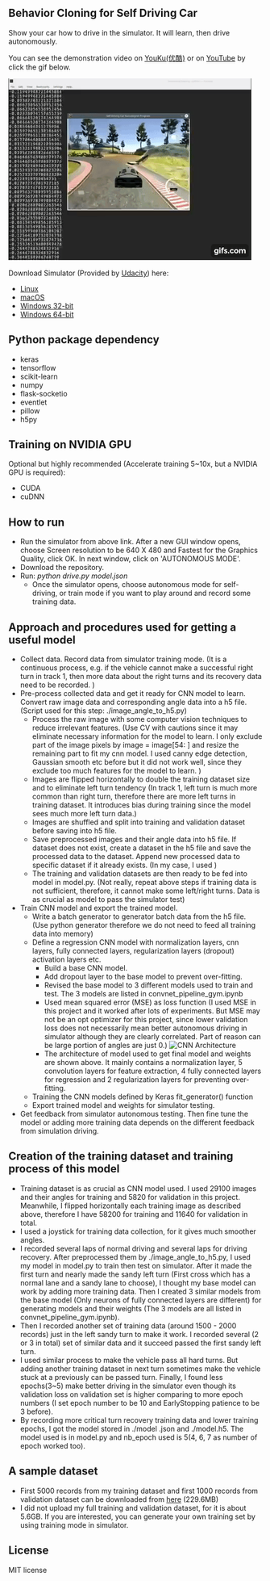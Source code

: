 ## Behavior Cloning for Self Driving Car
Show your car how to drive in the simulator. It will learn, then drive autonomously.

You can see the demonstration video on [YouKu(优酷)](http://t.cn/RxGQ04m) or on [YouTube](https://youtu.be/MV6ncz5suBQ) by click the gif below.

[![Demo CountPages alpha](./img/drive.gif)](https://youtu.be/MV6ncz5suBQ)

Download Simulator (Provided by [Udacity](https://www.udacity.com/)) here: 
* [Linux](https://d17h27t6h515a5.cloudfront.net/topher/2016/November/5831f0f7_simulator-linux/simulator-linux.zip)
* [macOS](https://d17h27t6h515a5.cloudfront.net/topher/2016/November/5831f290_simulator-macos/simulator-macos.zip)
* [Windows 32-bit](https://d17h27t6h515a5.cloudfront.net/topher/2016/November/5831f4b6_simulator-windows-32/simulator-windows-32.zip)
* [Windows 64-bit](https://d17h27t6h515a5.cloudfront.net/topher/2016/November/5831f3a4_simulator-windows-64/simulator-windows-64.zip)

## Python package dependency
* keras
* tensorflow
* scikit-learn
* numpy
* flask-socketio
* eventlet
* pillow
* h5py

## Training on NVIDIA GPU 
Optional but highly recommended (Accelerate training 5~10x, but a NVIDIA GPU is required):
* CUDA
* cuDNN

## How to run
* Run the simulator from above link. After a new GUI window opens, choose Screen resolution to be 640 X 480 and 
Fastest for the Graphics Quality, click OK. In next window, click on 'AUTONOMOUS MODE'.
* Download the repository.
* Run: *python drive.py model.json*
    * Once the simulator opens, choose autonomous mode for self-driving, or train mode if you want to play around and
     record some training data.  


## Approach and procedures used for getting a useful model

* Collect data. Record data from simulator training mode. (It is a continuous process, e.g. if the vehicle cannot make a 
successful right turn in track 1, then more data about the right turns and its recovery data need to be recorded. ) 
* Pre-process collected data and get it ready for CNN model to learn. Convert raw image data and corresponding angle 
data into a h5 file. (Script used for this step: ./image_angle_to_h5.py)
    * Process the raw image with some computer vision techniques to reduce irrelevant features. (Use CV with cautions
     since it may eliminate necessary information for the model to learn. I only exclude part of the image pixels by 
     image = image[54: ] and resize the remaining part to fit my cnn model. I used canny edge detection, Gaussian smooth
     etc before but it did not work well, since they exclude too much features for the model to learn. ) 
    * Images are flipped horizontally to double the training dataset size and to eliminate left turn tendency (In track 
    1, left turn is much more common than right turn, therefore there are more left turns in training dataset. It 
    introduces bias during training since the model sees much more left turn data.)
    * Images are shuffled and split into training and validation dataset before saving into h5 file. 
    * Save preprocessed images and their angle data into h5 file. If dataset does not exist, create a dataset in the 
    h5 file and save the processed data to the dataset. Append new processed data to specific dataset if it already 
    exists. (In my case, I used )
    * The training and validation datasets are then ready to be fed into model in model.py. (Not really, repeat above
     steps if training data is not sufficient, therefore, it cannot make some left/right turns. Data is as crucial as
      model to pass the simulator test)
* Train CNN model and export the trained model. 
    * Write a batch generator to generator batch data from the h5 file. (Use python generator therefore we do not need 
    to feed all training data into memory)
    * Define a regression CNN model with normalization layers, cnn layers, fully connected layers, regularization layers 
    (dropout) activation layers etc.
        * Build a base CNN model. 
        * Add dropout layer to the base model to prevent over-fitting. 
        * Revised the base model to 3 different models used to train and test. The 3 models are listed in 
        convnet_pipeline_gym.ipynb
        * Used mean squared error (MSE) as loss function (I used MSE in this project and it worked after lots of 
        experiments. But MSE may not be an opt optimizer for this project, since lower validation loss does not necessarily 
        mean better autonomous driving in simulator although they are clearly correlated. Part of reason can be large 
        portion of angles are just 0.)
        ![CNN Architecture](./img/cnn_arch.png)
        * The architecture of model used to get final model and weights are shown above. It mainly contains a normalization 
        layer, 5 convolution layers for feature extraction, 4 fully connected layers for regression and 2 regularization 
        layers for preventing over-fitting.  
    * Training the CNN models defined by Keras fit_generator() function 
    * Export trained model and weights for simulator testing.
* Get feedback from simulator autonomous testing. Then fine tune the model or adding more training data depends on the
 different feedback from simulation driving.

## Creation of the training dataset and training process of this model
* Training dataset is as crucial as CNN model used. I used 29100 images and their angles for training and 5820 for 
validation in this project. Meanwhile, I flipped horizontally each training image as described above, therefore I have 
58200 for training and 11640 for validation in total. 
* I used a joystick for training data collection, for it gives much smoother angles.
* I recorded several laps of normal driving and several laps for driving recovery. After preprocessed them by 
./image_angle_to_h5.py, I used my model in model.py to train then test on simulator. After it made the first turn and 
nearly made the sandy left turn (First cross which has a normal lane and a sandy lane to choose), I thought my base 
model 
can work by adding more training data. Then I created 3 similar models from the base model (Only neurons of fully 
connected layers are different) for generating models and their weights (The 3 models are all listed 
in convnet_pipeline_gym.ipynb). 
* Then I recorded another set of training data (around 1500 - 2000 records) just in the left sandy turn to make it 
work. I recorded several (2 or 3 in total) set of similar data and it succeed passed the first sandy left turn. 
* I used similar process to make the vehicle pass all hard turns. But adding another training dataset in next turn 
sometimes make the vehicle stuck at a previously can be passed turn. Finally, I found less epochs(3~5) make 
better driving in the simulator even though its validation loss on validation set is higher comparing to more 
epoch numbers (I set epoch number to be 10 and EarlyStopping patience to be 3 before). 
* By recording more critical turn recovery training data and lower training epochs, I got the model stored in ./model
.json and 
./model.h5. The model used is in model.py and nb_epoch used is 5(4, 6, 7 as number of epoch worked too).  

## A sample dataset
* First 5000 records from my training dataset and first 1000 records from validation dataset can be downloaded from 
[here](https://pan.baidu.com/s/1ge2fF27) (229.6MB)
* I did not upload my full training and validation dataset, for it is about 5.6GB. If you are interested, you can 
generate your own training set by using training mode in simulator.  

## License
MIT license
